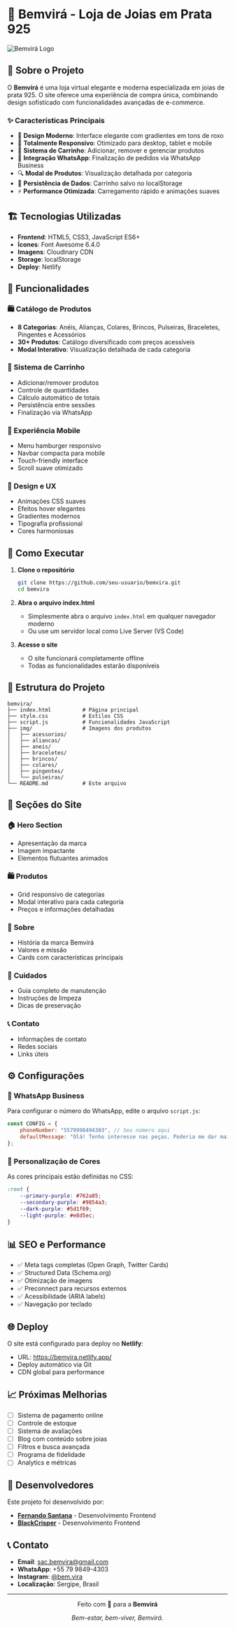 # 💎 Bemvirá - Loja de Joias em Prata 925

![Bemvirá Logo](https://res.cloudinary.com/dmfgy0ccd/image/upload/v1755168227/CasinhaBemvira%CC%81-removebg-preview_kz35ya.png)

## 📖 Sobre o Projeto

O **Bemvirá** é uma loja virtual elegante e moderna especializada em joias de prata 925. O site oferece uma experiência de compra única, combinando design sofisticado com funcionalidades avançadas de e-commerce.

### ✨ Características Principais

- 🎨 **Design Moderno**: Interface elegante com gradientes em tons de roxo
- 📱 **Totalmente Responsivo**: Otimizado para desktop, tablet e mobile
- 🛒 **Sistema de Carrinho**: Adicionar, remover e gerenciar produtos
- 💬 **Integração WhatsApp**: Finalização de pedidos via WhatsApp Business
- 🔍 **Modal de Produtos**: Visualização detalhada por categoria
- 💾 **Persistência de Dados**: Carrinho salvo no localStorage
- ⚡ **Performance Otimizada**: Carregamento rápido e animações suaves

## 🏗️ Tecnologias Utilizadas

- **Frontend**: HTML5, CSS3, JavaScript ES6+
- **Ícones**: Font Awesome 6.4.0
- **Imagens**: Cloudinary CDN
- **Storage**: localStorage
- **Deploy**: Netlify

## 🎯 Funcionalidades

### 🛍️ Catálogo de Produtos
- **8 Categorias**: Anéis, Alianças, Colares, Brincos, Pulseiras, Braceletes, Pingentes e Acessórios
- **30+ Produtos**: Catálogo diversificado com preços acessíveis
- **Modal Interativo**: Visualização detalhada de cada categoria

### 🛒 Sistema de Carrinho
- Adicionar/remover produtos
- Controle de quantidades
- Cálculo automático de totais
- Persistência entre sessões
- Finalização via WhatsApp

### 📱 Experiência Mobile
- Menu hamburger responsivo
- Navbar compacta para mobile
- Touch-friendly interface
- Scroll suave otimizado

### 🎨 Design e UX
- Animações CSS suaves
- Efeitos hover elegantes
- Gradientes modernos
- Tipografia profissional
- Cores harmoniosas

## 🚀 Como Executar

1. **Clone o repositório**
   ```bash
   git clone https://github.com/seu-usuario/bemvira.git
   cd bemvira
   ```

2. **Abra o arquivo index.html**
   - Simplesmente abra o arquivo `index.html` em qualquer navegador moderno
   - Ou use um servidor local como Live Server (VS Code)

3. **Acesse o site**
   - O site funcionará completamente offline
   - Todas as funcionalidades estarão disponíveis

## 📁 Estrutura do Projeto

```
bemvira/
├── index.html          # Página principal
├── style.css           # Estilos CSS
├── script.js           # Funcionalidades JavaScript
├── img/                # Imagens dos produtos
│   ├── acessorios/
│   ├── aliancas/
│   ├── aneis/
│   ├── braceletes/
│   ├── brincos/
│   ├── colares/
│   ├── pingentes/
│   └── pulseiras/
└── README.md           # Este arquivo
```

## 🎨 Seções do Site

### 🏠 **Hero Section**
- Apresentação da marca
- Imagem impactante
- Elementos flutuantes animados

### 🛍️ **Produtos**
- Grid responsivo de categorias
- Modal interativo para cada categoria
- Preços e informações detalhadas

### 📖 **Sobre**
- História da marca Bemvirá
- Valores e missão
- Cards com características principais

### 🔧 **Cuidados**
- Guia completo de manutenção
- Instruções de limpeza
- Dicas de preservação

### 📞 **Contato**
- Informações de contato
- Redes sociais
- Links úteis

## ⚙️ Configurações

### 📱 WhatsApp Business
Para configurar o número do WhatsApp, edite o arquivo `script.js`:

```javascript
const CONFIG = {
    phoneNumber: "5579998494303", // Seu número aqui
    defaultMessage: "Olá! Tenho interesse nas peças. Poderia me dar mais informações?"
};
```

### 🎨 Personalização de Cores
As cores principais estão definidas no CSS:

```css
:root {
    --primary-purple: #762a85;
    --secondary-purple: #9854a3;
    --dark-purple: #5d1f69;
    --light-purple: #e8d5ec;
}
```

## 📊 SEO e Performance

- ✅ Meta tags completas (Open Graph, Twitter Cards)
- ✅ Structured Data (Schema.org)
- ✅ Otimização de imagens
- ✅ Preconnect para recursos externos
- ✅ Acessibilidade (ARIA labels)
- ✅ Navegação por teclado

## 🌐 Deploy

O site está configurado para deploy no **Netlify**:
- URL: https://bemvira.netlify.app/
- Deploy automático via Git
- CDN global para performance

## 📈 Próximas Melhorias

- [ ] Sistema de pagamento online
- [ ] Controle de estoque
- [ ] Sistema de avaliações
- [ ] Blog com conteúdo sobre joias
- [ ] Filtros e busca avançada
- [ ] Programa de fidelidade
- [ ] Analytics e métricas

## 👥 Desenvolvedores

Este projeto foi desenvolvido por:

- **[Fernando Santana](https://github.com/Fernando-Santana-j)** - Desenvolvimento Frontend
- **[BlackCrisper](https://github.com/BlackCrisper)** - Desenvolvimento Frontend


## 📞 Contato

- **Email**: sac.bemvira@gmail.com
- **WhatsApp**: +55 79 9849-4303
- **Instagram**: [@bem.vira](https://www.instagram.com/bem.vira)
- **Localização**: Sergipe, Brasil

---

<div align="center">
  <p>Feito com 💜 para a <strong>Bemvirá</strong></p>
  <p><em>Bem-estar, bem-viver, Bemvirá.</em></p>
</div>

